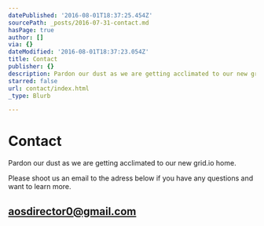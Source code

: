 ```yaml
---
datePublished: '2016-08-01T18:37:25.454Z'
sourcePath: _posts/2016-07-31-contact.md
hasPage: true
author: []
via: {}
dateModified: '2016-08-01T18:37:23.054Z'
title: Contact
publisher: {}
description: Pardon our dust as we are getting acclimated to our new grid.io home.
starred: false
url: contact/index.html
_type: Blurb

---
```

# Contact

Pardon our dust as we are getting acclimated to our new grid.io home.

Please shoot us an email to the adress below if you have any questions and want to learn more.

## **[aosdirector0@gmail.com][0]**

[0]: aosdirector0@gmail.com